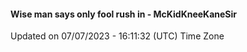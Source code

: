 #### Wise man says only fool rush in - McKidKneeKaneSir
Updated on 07/07/2023 - 16:11:32 (UTC) Time Zone
